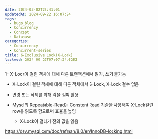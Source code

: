 ```yaml
---
date: 2024-03-02T22:41:01
updatedAt: 2024-09-22 16:07:24
tags:
  - hugo_blog
  - Concurrency
  - Concept
  - Database
categories:
  - Concurrency
  - Concurrent-series
title: 6-Exclusive Lock(X-Lock)
lastmod: 2024-09-22T07:07:24.625Z
---
```

1- X-Lock이 걸린 객체에 대해 다른 트랜잭션에서 읽기, 쓰기 불가능

* X-Lock이 걸린 객체에 대해 다른 객체에서 S-Lock, X-Lock 걸수 없음

* 변경 또는 삭제를 위해 락을 걸떄 활용

* Mysql의 Repeatable-Read는 Constent Read 기술을 사용해여 X-Lock걸린 row를 읽도록 함으로써 효율을 높임
  * X-Lock이 걸리기 전의 값을 읽음

https://dev.mysql.com/doc/refman/8.0/en/InnoDB-locking.html

